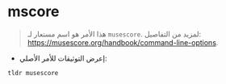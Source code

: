 # mscore

> هذا الأمر هو اسم مستعار لـ `musescore`.
> لمزيد من التفاصيل: <https://musescore.org/handbook/command-line-options>.

- إعرض التوثيقات للأمر الأصلي:

`tldr musescore`

